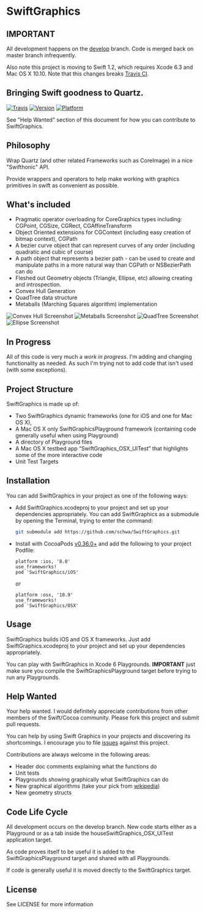 # SwiftGraphics

## **IMPORTANT**

All development happens on the [develop][develop] branch. Code is merged back on master branch infrequently.

[develop]: https://github.com/schwa/SwiftGraphics/tree/develop

Also note this project is moving to Swift 1.2, which requires Xcode 6.3 and Mac OS X 10.10. Note that this changes breaks [Travis CI][issue58].

[issue58]:https://github.com/schwa/SwiftGraphics/issues/58

## Bringing Swift goodness to Quartz.

[![Travis][travis_img]][travis]
[![Version][podver_img]][podver_url]
[![Platform][platform_img]][podver_url]

[travis]: https://travis-ci.org/schwa/SwiftGraphics
[travis_img]: https://travis-ci.org/schwa/SwiftGraphics.svg?branch=master
[podver_url]: http://cocoadocs.org/docsets/SwiftGraphics
[podver_img]: https://img.shields.io/cocoapods/v/SwiftGraphics.svg
[platform_img]: https://img.shields.io/cocoapods/p/SwiftGraphics.svg

See "Help Wanted" section of this document for how you can contribute to SwiftGraphics.

[TODO]: TODO.markdown

## Philosophy

Wrap Quartz (and other related Frameworks such as CoreImage) in a nice "Swifthonic" API.

Provide wrappers and operators to help make working with graphics primitives in swift as 
convenient as possible.

## What's included

* Pragmatic operator overloading for CoreGraphics types including: CGPoint, CGSize, CGRect, CGAffineTransform
* Object Oriented extensions for CGContext (including easy creation of bitmap context), CGPath
* A bezier curve object that can represent curves of any order (including quadratic and
cubic of course)
* A path object that represents a bezier path - can be used to create and manipulate paths in a more natural way than CGPath or NSBezierPath can do 
* Fleshed out Geometry objects (Triangle, Ellipse, etc) allowing creating and introspection.
* Convex Hull Generation
* QuadTree data structure
* Metaballs (Marching Squares algorithm) implementation

![Convex Hull Screenshot](Documentation/ConvexHull.png)
![Metaballs Screenshot](Documentation/Metaballs.png)
![QuadTree Screenshot](Documentation/QuadTree.png)
![Ellipse Screenshot](Documentation/Ellipse.png)


## In Progress

All of this code is very much a _*work in progress*_. I'm adding and changing functionality as needed. As such I'm trying not to add code that isn't used (with some
exceptions).

## Project Structure

SwiftGraphics is made up of:

* Two SwiftGraphics dynamic frameworks (one for iOS and one for Mac OS X),
* A Mac OS X only SwiftGraphicsPlayground framework (containing code generally useful when using Playground)
* A directory of Playground files
* A Mac OS X testbed app “SwiftGraphics_OSX_UITest” that highlights some of the more interactive code
* Unit Test Targets

## Installation

You can add SwiftGraphics in your project as one of the following ways:

- Add SwiftGraphics.xcodeproj to your project and set up your dependencies appropriately.
  You can add SwiftGraphics as a submodule by opening the Terminal, trying to enter the command:
  
  ```sh
  git submodule add https://github.com/schwa/SwiftGraphics.git
  ```

- Install with CocoaPods [v0.36.0+][CocoaPods beta] and add the following to your project Podfile:

  ```
  platform :ios, '8.0'
  use_frameworks!
  pod 'SwiftGraphics/iOS'
  ```
  
  or
  
  ```
  platform :osx, '10.9'
  use_frameworks!
  pod 'SwiftGraphics/OSX'
  ```

[CocoaPods beta]: https://github.com/CocoaPods/swift

## Usage

SwiftGraphics builds iOS and OS X frameworks. Just add SwiftGraphics.xcodeproj to your project and set up your dependencies appropriately.

You can play with SwiftGraphics in Xcode 6 Playgrounds. **IMPORTANT** just make sure you compile the SwiftGraphicsPlayground target before trying to run any Playgrounds.

## Help Wanted

Your help wanted. I would definitely appreciate contributions from other members of the Swift/Cocoa community. Please fork this project and submit pull requests.

You can help by using Swift Graphics in your projects and discovering its shortcomings. I encourage you to file [issues][issues] against this project.

[issues]: https://github.com/schwa/SwiftGraphics/issues

Contributions are always welcome in the following areas:

* Header doc comments explaining what the functions do
* Unit tests
* Playgrounds showing graphically what SwiftGraphics can do
* New graphical algorithms (take your pick from [wikipedia][wikipedia])
* New geometry structs

[wikipedia]: https://en.wikipedia.org/wiki/Category:Computer_graphics_algorithms

## Code Life Cycle

All development occurs on the develop branch. New code starts either as a Playground or as a tab inside the houseSwiftGraphics_OSX_UITest application target.

As code proves itself to be useful it is added to the SwiftGraphicsPlayground target and shared with all Playgrounds.

If code is generally useful it is moved directly to the SwiftGraphics target.

## License

See LICENSE for more information
